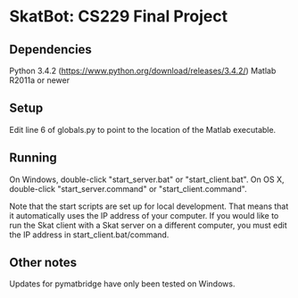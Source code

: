 SkatBot: CS229 Final Project
============================

Dependencies
------------
Python 3.4.2 (https://www.python.org/download/releases/3.4.2/)
Matlab R2011a or newer

Setup
-----
Edit line 6 of globals.py to point to the location of the Matlab executable.

Running
-------
On Windows, double-click "start_server.bat" or "start_client.bat".
On OS X, double-click "start_server.command" or "start_client.command".

Note that the start scripts are set up for local development. That means that it automatically uses the IP address of your computer. If you would like to run the Skat client with a Skat server on a different computer, you must edit the IP address in start_client.bat/command.

Other notes
-----------
Updates for pymatbridge have only been tested on Windows.
